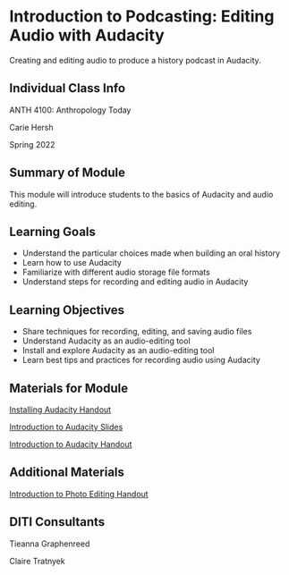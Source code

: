 # Introduction to Podcasting: Editing Audio with Audacity
Creating and editing audio to produce a history podcast in Audacity.


## Individual Class Info
ANTH 4100: Anthropology Today

Carie Hersh

Spring 2022


<h2> Summary of Module </h2>

This module will introduce students to the basics of Audacity and audio editing.

<h2> Learning Goals </h2>

* Understand the particular choices made when building an oral history
* Learn how to use Audacity
* Familiarize with different audio storage file formats
* Understand steps for recording and editing audio in Audacity

<h2> Learning Objectives </h2>

* Share techniques for recording, editing, and saving audio files
* Understand Audacity as an audio-editing tool
* Install and explore Audacity as an audio-editing tool
* Learn best tips and practices for recording audio using Audacity

<h2> Materials for Module </h2>

[Installing Audacity Handout]() 

[Introduction to Audacity Slides]() 

[Introduction to Audacity Handout]()

<h2> Additional Materials </h2>

[Introduction to Photo Editing Handout]()

<h2> DITI Consultants </h2>

Tieanna Graphenreed

Claire Tratnyek